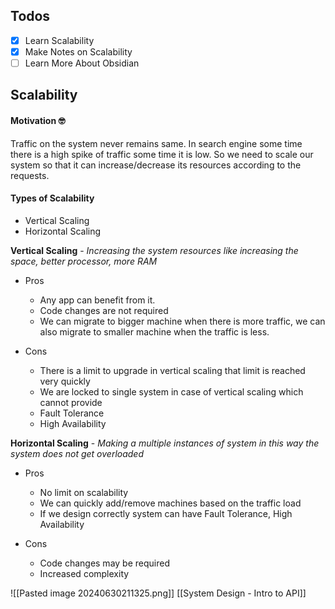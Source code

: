 ## Todos 

- [x] Learn Scalability 
- [x] Make Notes on Scalability 
- [ ] Learn More About Obsidian

## Scalability

#### Motivation 🤓

Traffic on the system never remains same. In search engine some time there is a high spike of traffic some time it is low. So we need to scale our system so that it can increase/decrease its resources according to the requests.

#### Types of Scalability

-  Vertical Scaling
-  Horizontal Scaling

**Vertical Scaling** - *Increasing the system resources like increasing the space, better processor, more RAM*

- Pros
   - Any app can benefit from it.
   - Code changes are not required
   - We can migrate to bigger machine when there is more traffic, we can also migrate to smaller machine when the traffic is less.

- Cons
  - There is a limit to upgrade in vertical scaling that limit is reached very quickly
  - We are locked to single system in case of vertical scaling which cannot provide
   - Fault Tolerance
   - High Availability

**Horizontal Scaling** - *Making a multiple instances of system in this way the system does not get overloaded*

- Pros
   - No limit on scalability
   - We can quickly add/remove machines based on the traffic load
   - If we design correctly system can have Fault Tolerance, High Availability

- Cons
  - Code changes may be required
  - Increased complexity

![[Pasted image 20240630211325.png]]
[[System Design - Intro to API]]